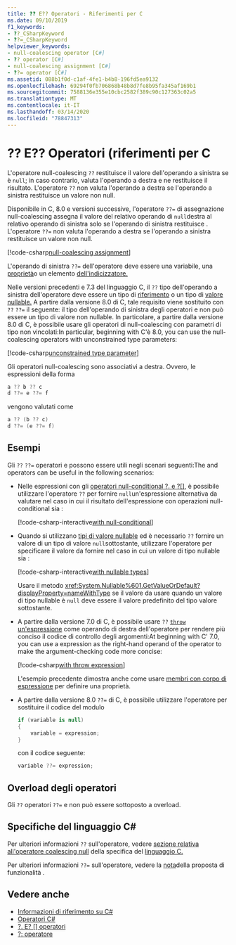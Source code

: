 ```yaml
---
title: ?? E?? Operatori - Riferimenti per C
ms.date: 09/10/2019
f1_keywords:
- ??_CSharpKeyword
- ??=_CSharpKeyword
helpviewer_keywords:
- null-coalescing operator [C#]
- ?? operator [C#]
- null-coalescing assignment [C#]
- ??= operator [C#]
ms.assetid: 088b1f0d-c1af-4fe1-b4b8-196fd5ea9132
ms.openlocfilehash: 69294f0fb706868b48b8d7fe8b95fa345af169b1
ms.sourcegitcommit: 7588136e355e10cbc2582f389c90c127363c02a5
ms.translationtype: MT
ms.contentlocale: it-IT
ms.lasthandoff: 03/14/2020
ms.locfileid: "78847313"
---
```

# <a name="-and--operators-c-reference"></a>?? E?? Operatori (riferimenti per C

L'operatore null-coalescing `??` restituisce il valore dell'operando a sinistra se è `null`; in caso contrario, valuta l'operando a destra e ne restituisce il risultato. L'operatore `??` non valuta l'operando a destra se l'operando a sinistra restituisce un valore non null.

Disponibile in C, 8.0 e versioni successive, l'operatore `??=` di assegnazione null-coalescing assegna il valore del relativo operando di `null`destra al relativo operando di sinistra solo se l'operando di sinistra restituisce . L'operatore `??=` non valuta l'operando a destra se l'operando a sinistra restituisce un valore non null.

[!code-csharp[null-coalescing assignment](snippets/NullCoalescingOperator.cs#Assignment)]

L'operando di sinistra `??=` dell'operatore deve essere una variabile, una [proprietà](../../programming-guide/classes-and-structs/properties.md)o un elemento [dell'indicizzatore.](../../programming-guide/indexers/index.md)

Nelle versioni precedenti e 7.3 del linguaggio C, il `??` tipo dell'operando a sinistra dell'operatore deve essere un tipo di [riferimento](../keywords/reference-types.md) o un tipo di [valore nullable.](../builtin-types/nullable-value-types.md) A partire dalla versione 8.0 di C, tale requisito viene sostituito con `??` `??=` il seguente: il tipo dell'operando di sinistra degli operatori e non può essere un tipo di valore non nullable. In particolare, a partire dalla versione 8.0 di C, è possibile usare gli operatori di null-coalescing con parametri di tipo non vincolati:In particular, beginning with C'è 8.0, you can use the null-coalescing operators with unconstrained type parameters:

[!code-csharp[unconstrained type parameter](snippets/NullCoalescingOperator.cs#UnconstrainedType)]

Gli operatori null-coalescing sono associativi a destra. Ovvero, le espressioni della forma

```csharp
a ?? b ?? c
d ??= e ??= f
```

vengono valutati come

```csharp
a ?? (b ?? c)
d ??= (e ??= f)
```

## <a name="examples"></a>Esempi

Gli `??` `??=` operatori e possono essere utili negli scenari seguenti:The and operators can be useful in the following scenarios:

- Nelle espressioni con gli [operatori null-conditional ?. e ?[]](member-access-operators.md#null-conditional-operators--and-), è possibile utilizzare l'operatore `??` per fornire `null`un'espressione alternativa da valutare nel caso in cui il risultato dell'espressione con operazioni null-conditional sia :

  [!code-csharp-interactive[with null-conditional](snippets/NullCoalescingOperator.cs#WithNullConditional)]

- Quando si utilizzano [tipi di valore nullable](../builtin-types/nullable-value-types.md) ed è necessario `??` fornire un valore di un tipo di valore `null`sottostante, utilizzare l'operatore per specificare il valore da fornire nel caso in cui un valore di tipo nullable sia :

  [!code-csharp-interactive[with nullable types](snippets/NullCoalescingOperator.cs#WithNullableTypes)]

  Usare il metodo <xref:System.Nullable%601.GetValueOrDefault?displayProperty=nameWithType> se il valore da usare quando un valore di tipo nullable è `null` deve essere il valore predefinito del tipo valore sottostante.

- A partire dalla versione 7.0 di C, è possibile usare `??` [ `throw` un'espressione](../keywords/throw.md#the-throw-expression) come operando di destra dell'operatore per rendere più conciso il codice di controllo degli argomenti:At beginning with C' 7.0, you can use a expression as the right-hand operand of the operator to make the argument-checking code more concise:

  [!code-csharp[with throw expression](snippets/NullCoalescingOperator.cs#WithThrowExpression)]

  L'esempio precedente dimostra anche come usare [membri con corpo di espressione](../../programming-guide/statements-expressions-operators/expression-bodied-members.md) per definire una proprietà.

- A partire dalla versione 8.0 `??=` di C, è possibile utilizzare l'operatore per sostituire il codice del modulo

  ```csharp
  if (variable is null)
  {
      variable = expression;
  }
  ```

  con il codice seguente:

  ```csharp
  variable ??= expression;
  ```

## <a name="operator-overloadability"></a>Overload degli operatori

Gli `??` operatori `??=` e non può essere sottoposto a overload.

## <a name="c-language-specification"></a>Specifiche del linguaggio C#

Per ulteriori informazioni `??` sull'operatore, vedere [sezione relativa all'operatore coalescing null](~/_csharplang/spec/expressions.md#the-null-coalescing-operator) della specifica del [linguaggio C.](~/_csharplang/spec/introduction.md)

Per ulteriori informazioni `??=` sull'operatore, vedere la [nota](~/_csharplang/proposals/csharp-8.0/null-coalescing-assignment.md)della proposta di funzionalità .

## <a name="see-also"></a>Vedere anche

- [Informazioni di riferimento su C#](../index.md)
- [Operatori C#](index.md)
- [?. E? [] operatori](member-access-operators.md#null-conditional-operators--and-)
- [?: operatore](conditional-operator.md)
